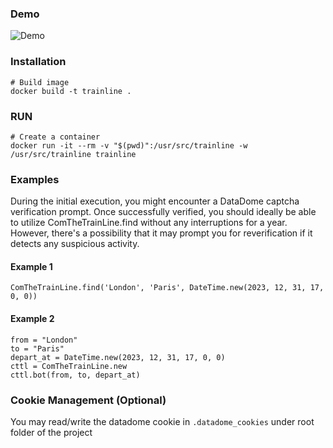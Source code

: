 ### Demo

![Demo](demo/trainline-bot-example.gif)


### Installation

~~~
# Build image
docker build -t trainline .
~~~

### RUN

~~~
# Create a container
docker run -it --rm -v "$(pwd)":/usr/src/trainline -w /usr/src/trainline trainline
~~~

### Examples

During the initial execution, you might encounter a DataDome captcha verification prompt. Once successfully verified, you should ideally be able to utilize ComTheTrainLine.find without any interruptions for a year. However, there's a possibility that it may prompt you for reverification if it detects any suspicious activity.

#### Example 1

~~~
ComTheTrainLine.find('London', 'Paris', DateTime.new(2023, 12, 31, 17, 0, 0))
~~~

#### Example 2

~~~
from = "London"
to = "Paris"
depart_at = DateTime.new(2023, 12, 31, 17, 0, 0)
cttl = ComTheTrainLine.new
cttl.bot(from, to, depart_at)
~~~

### Cookie Management (Optional)
You may read/write the datadome cookie in `.datadome_cookies` under root folder of the project
